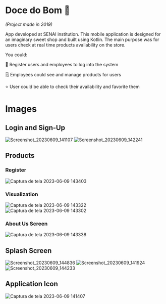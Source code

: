 # Doce do Bom :cupcake:
*(Project made in 2019)*

App developed at SENAI institution. This mobile application is designed for an imaginary sweet shop and built using Kotlin. The main purpose was for users check at real time products availability on the store.

You could:

:pencil: Register users and employees to log into the system

:spiral_notepad: Employees could see and manage products for users

:star: User could be  able to check their availability and favorite them

# Images

## Login and Sign-Up
![Screenshot_20230609_141107](https://github.com/monambike/doce-do-bom-mobile/assets/35270174/64c836d5-2654-4b86-aa5c-66ebf9f38445)
![Screenshot_20230609_142241](https://github.com/monambike/doce-do-bom-mobile/assets/35270174/5cbb3f7e-7d05-445e-8a42-809f8a56cf37)

## Products

### Register

![Captura de tela 2023-06-09 143403](https://github.com/monambike/doce-do-bom-mobile/assets/35270174/520875b6-b55e-4c77-a8df-5b37e60819ec)

### Visualization

![Captura de tela 2023-06-09 143322](https://github.com/monambike/doce-do-bom-mobile/assets/35270174/5b3891db-265e-4366-a41e-f3d984621b27)
![Captura de tela 2023-06-09 143302](https://github.com/monambike/doce-do-bom-mobile/assets/35270174/7e55dccf-fe3c-4c01-8e02-18f1f9b766b8)

### About Us Screen

![Captura de tela 2023-06-09 143338](https://github.com/monambike/doce-do-bom-mobile/assets/35270174/7795ebf5-45ea-4c03-be12-db8aaf6fd8b3)

## Splash Screen

![Screenshot_20230609_144836](https://github.com/monambike/doce-do-bom-mobile/assets/35270174/a4ef956a-4950-40a8-87e9-4463949637a3)
![Screenshot_20230609_141924](https://github.com/monambike/doce-do-bom-mobile/assets/35270174/5f3a5f92-5f30-4840-8a4a-f6de99622455)
![Screenshot_20230609_144233](https://github.com/monambike/doce-do-bom-mobile/assets/35270174/d0eef6b6-bd83-4267-b838-d84f60dc94a7)

## Application Icon

![Captura de tela 2023-06-09 141407](https://github.com/monambike/doce-do-bom-mobile/assets/35270174/45db1077-cd17-4c19-81ac-555a03dae602)

